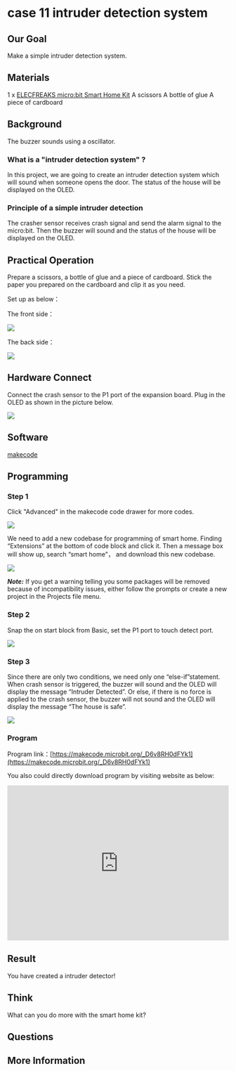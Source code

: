 # case 11 intruder detection system

## Our Goal


 Make a simple intruder detection system.

## Materials


1 x [ELECFREAKS micro:bit Smart Home Kit](https://shop.elecfreaks.com/products/elecfreaks-micro-bit-smart-home-kit-without-micro-bit-board?_pos=1&_sid=ebbf2bf73&_ss=r)
 A scissors
 A bottle of glue 
 A piece of cardboard

## Background


 The buzzer sounds using a oscillator.


### What is a "intruder detection system" ?

 In this project, we are going to create an intruder detection system which will sound when someone opens the door. The status of the house will be displayed on the OLED.

### Principle of a simple intruder detection 

 The crasher sensor receives crash signal and send the alarm signal to the micro:bit. Then the buzzer will sound and the status of the house will be displayed on the OLED.


## Practical Operation


 Prepare a scissors, a bottle of glue and a piece of cardboard.
 Stick the paper you prepared on the cardboard and clip it as you need.



 Set up as below：

The front side：

![](./images/RL8DL2M.png)

The back side：

![](./images/K56Vqzl.jpg)

## Hardware Connect

Connect the crash sensor to the P1 port of the expansion board.
Plug in the OLED as shown in the picture below. 

![](./images/MLFMqXq.jpg)

## Software

[makecode](https://makecode.microbit.org/#)
 

## Programming

### Step 1

 Click "Advanced" in the makecode code drawer for more codes.

![](./images/2qCyzQ7.png)

 We need to add a new codebase for programming of smart home. Finding “Extensions” at the bottom of code block and click it. Then a message box will show up, search “smart home"， and download this new codebase.

![](./images/OY706rv.png)

***Note:*** If you get a warning telling you some packages will be removed because of incompatibility issues, either follow the prompts or create a new project in the Projects file menu.


### Step 2

 Snap the on start block from Basic, set the P1 port to touch detect port.

![](./images/faLxLSQ.png)

### Step 3

 Since there are only two conditions, we need only one “else-if”statement.
When crash sensor is triggered, the buzzer will sound and the OLED will display the message “Intruder Detected”. Or else, if there is no force is applied to the crash sensor, the buzzer will not sound and the OLED will display the message “The house is safe”.

![](./images/jt4jWwZ.png)




### Program

Program link：[https://makecode.microbit.org/_D6v8RH0dFYk1](https://makecode.microbit.org/_D6v8RH0dFYk1)

You also could directly download program by visiting website as below:

<div style="position:relative;height:0;padding-bottom:70%;overflow:hidden;"><iframe style="position:absolute;top:0;left:0;width:100%;height:100%;" src="https://makecode.microbit.org/#pub:_D6v8RH0dFYk1" frameborder="0" sandbox="allow-popups allow-forms allow-scripts allow-same-origin"></iframe></div>  

## Result


 You have created a intruder detector!

## Think


 What can you do more with the smart home kit? 

## Questions



## More Information 


